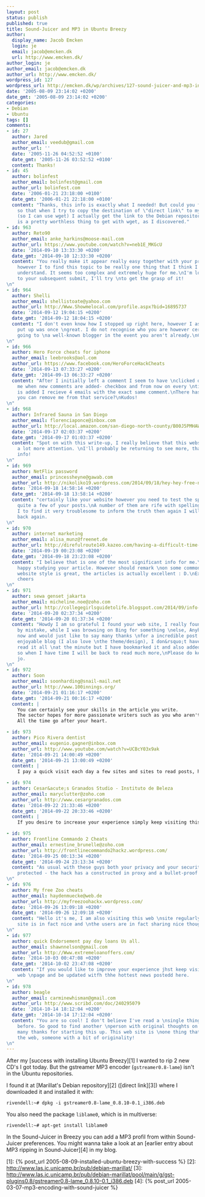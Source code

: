 ```yaml
---
layout: post
status: publish
published: true
title: Sound-Juicer and MP3 in Ubuntu Breezy
author:
  display_name: Jacob Emcken
  login: je
  email: jacob@emcken.dk
  url: http://www.emcken.dk/
author_login: je
author_email: jacob@emcken.dk
author_url: http://www.emcken.dk/
wordpress_id: 127
wordpress_url: http://emcken.dk/wp/archives/127-sound-juicer-and-mp3-in-ubuntu-breezy.html
date: '2005-08-09 23:14:02 +0200'
date_gmt: '2005-08-09 23:14:02 +0200'
categories:
- Debian
- Ubuntu
tags: []
comments:
- id: 27
  author: Jared
  author_email: veedub@gmail.com
  author_url: ''
  date: '2005-11-26 04:52:52 +0100'
  date_gmt: '2005-11-26 03:52:52 +0100'
  content: Thanks!
- id: 45
  author: bolinfest
  author_email: bolinfest@gmail.com
  author_url: bolinfest.com
  date: '2006-01-21 23:18:00 +0100'
  date_gmt: '2006-01-21 22:18:00 +0100'
  content: "Thanks, this info is exactly what I needed! But could you fix your links
    so that when I try to copy the destination of \"direct link\" to my clipboard
    (so I can use wget) I actually get the link to the Debian repository instead of:\r\n\r\nhttp://www.emcken.dk/weblog/exit.php?url_id=597&entry_id=127\r\n\r\nWhich
    is a pretty worthless thing to get with wget, as I discovered."
- id: 963
  author: Reto90
  author_email: anke_harkins@moose-mail.com
  author_url: https://www.youtube.com/watch?v=neb1E_MKGcU
  date: '2014-09-10 13:33:30 +0200'
  date_gmt: '2014-09-10 12:33:30 +0200'
  content: "You really make it appear really easy together with your presentation
    however I to find this topic to be really one thing that I think I \nwould never
    understand. It seems too complex and extremely huge for me.\nI'm looking forward
    to your subsequent submit, I'll try \nto get the grasp of it!
\n"
- id: 964
  author: Shelli
  author_email: shellistoate@yahoo.com
  author_url: http://Www.Showmelocal.com/profile.aspx?bid=16895737
  date: '2014-09-12 19:04:15 +0200'
  date_gmt: '2014-09-12 18:04:15 +0200'
  content: "I don't even know how I stopped up right here, however I assumed this
    put up was once \ngreat. I do not recognise who you are however certainly you're
    going to \na well-known blogger in the event you aren't already.\nCheers!
\n"
- id: 966
  author: Hero Force cheats for iphone
  author_email: leebrooks@aol.com
  author_url: https://www.facebook.com/HeroForceHackCheats
  date: '2014-09-13 07:33:27 +0200'
  date_gmt: '2014-09-13 06:33:27 +0200'
  content: "After I initially left a comment I seem to have \nclicked on the -Notify
    me when new comments are added- checkbox and from now on every \ntime a comment
    is added I recieve 4 emails with the exact same comment.\nThere has to be a way
    you can remove me from that service?\nKudos!
\n"
- id: 968
  author: Infrared Sauna in San Diego
  author_email: florenciaponce@inbox.com
  author_url: http://local.amazon.com/san-diego-north-county/B00J5PMHAW/three-full-spectrum-infrared-sauna-sessions
  date: '2014-09-17 02:03:37 +0200'
  date_gmt: '2014-09-17 01:03:37 +0200'
  content: "Spot on with this write-up, I really believe that this website needs
    a lot more attention. \nI'll probably be returning to see more, thanks for \nthe
    info!
\n"
- id: 969
  author: NetFlix password
  author_email: princessheyne@gawab.com
  author_url: http://nikoliko19.wordpress.com/2014/09/18/hey-hey-free-netflix-account-for-yey
  date: '2014-09-18 14:58:14 +0200'
  date_gmt: '2014-09-18 13:58:14 +0200'
  content: "certainly like your website however you need to test the spelling on
    quite a few of your posts.\nA number of them are rife with spelling problems \nand
    I to find it very troublesome to inform the truth then again I will surely \ncome
    back again.
\n"
- id: 970
  author: internet marketing
  author_email: alisa_munz@freenet.de
  author_url: http://direfulroute149.kazeo.com/having-a-difficult-time-generating-income-online-check-out-the-following-tips,a4844148.html
  date: '2014-09-19 00:23:08 +0200'
  date_gmt: '2014-09-18 23:23:08 +0200'
  content: "I believe that is one of the most significant info for me.\nAnd i'm
    happy studying your article. However should remark \non some common issues, The
    website style is great, the articles is actually excellent : D.\nExcellent job,
    cheers
\n"
- id: 971
  author: sewa genset jakarta
  author_email: micheline.noe@zoho.com
  author_url: http://collegegirlsguidetolife.blogspot.com/2014/09/info-harga-genset-terbaru.html
  date: '2014-09-20 02:37:34 +0200'
  date_gmt: '2014-09-20 01:37:34 +0200'
  content: "Howdy I am so grateful I found your web site, I really found \nyou
    by mistake, while I was browsing on Bing for something \nelse, Anyhow I am here
    now and would just like to say many thanks \nfor a incredible post and a all round
    enjoyable blog (I also love \nthe theme/design), I don&rsquo;t have time to
    read it all \nat the minute but I have bookmarked it and also added your RSS feeds,
    so when I have time I will be back to read much more,\nPlease do keep up the excellent
    jo.
\n"
- id: 972
  author: Soon
  author_email: soonharding@snail-mail.net
  author_url: http://www.100innings.org/
  date: '2014-09-21 01:16:17 +0200'
  date_gmt: '2014-09-21 00:16:17 +0200'
  content: |
    You can certainly see your skills in the article you write.
    The sector hopes for more passionate writers such as you who aren't afraid to say how they believe.
    All the time go after your heart.

- id: 973
  author: Pico Rivera dentist
  author_email: eugenio.gagner@inbox.com
  author_url: http://www.youtube.com/watch?v=UCBcY03x9ak
  date: '2014-09-21 14:00:49 +0200'
  date_gmt: '2014-09-21 13:00:49 +0200'
  content: |
    I pay a quick visit each day a few sites and sites to read posts, however this blog offers quality based content.

- id: 974
  author: Cesar&acute;s Granados Studio - Instituto de Beleza
  author_email: maryclutter@zoho.com
  author_url: http://www.cesargranados.com
  date: '2014-09-22 21:33:46 +0200'
  date_gmt: '2014-09-22 20:33:46 +0200'
  content: |
    If you desire to increase your experience simply keep visiting this web site and be updated with the latest news update posted here.

- id: 975
  author: Frontline Commando 2 Cheats
  author_email: ernestine_brunelle@zoho.com
  author_url: http://frontlinecommando2hackz.wordpress.com/
  date: '2014-09-25 00:13:34 +0200'
  date_gmt: '2014-09-24 23:13:34 +0200'
  content: "As usual with these guys both your privacy and your security are \nextremely
    protected - the hack has a constructed in proxy and a bullet-proof anti-ban routine.
\n"
- id: 976
  author: My free Zoo cheats
  author_email: haydenmuecke@web.de
  author_url: http://myfreezoohackx.wordpress.com/
  date: '2014-09-26 13:09:18 +0200'
  date_gmt: '2014-09-26 12:09:18 +0200'
  content: "Hello it's me, I am also visiting this web \nsite regularly, this web
    site is in fact nice and \nthe users are in fact sharing nice thoughts.
\n"
- id: 977
  author: quick Endorsement pay day loans Us all.
  author_email: shawnnelson@gmail.com
  author_url: http://Www.extremeloanoffers.com/
  date: '2014-10-03 00:47:08 +0200'
  date_gmt: '2014-10-02 23:47:08 +0200'
  content: "If you would like to improve your experience jhst keep visiting this
    web \npage and be updated witfh thhe hottest news postedd here.
\n"
- id: 978
  author: beagle
  author_email: carminewhisman@gmail.com
  author_url: http://www.scribd.com/doc/240295079
  date: '2014-10-14 18:12:04 +0200'
  date_gmt: '2014-10-14 17:12:04 +0200'
  content: "You are so cool! I don't believe I've read a \nsingle thing like that
    before. So good to find another \nperson with original thoughts on this subject.\nReally..
    many thanks for starting this up. This web site is \none thing that's needed on
    the web, someone with a bit of originality!
\n"
---
```

After my [success with installing Ubuntu Breezy][1] I wanted to rip 2 new CD's I got today. But the gstreamer MP3 encoder (`gstreamer0.8-lame`) isn't in the Ubuntu repositories.

I found it at [Marillat's Debian repository][2] ([direct link][3]) where I downloaded it and installed it with:

    rivendell:~# dpkg -i gstreamer0.8-lame_0.8.10-0.1_i386.deb

You also need the package `liblame0`, which is in multiverse:

    rivendell:~# apt-get install liblame0

In the Sound-Juicer in Breezy you can add a MP3 profil from within Sound-Juicer preferences.
You might wanna take a look at an [earlier entry about MP3 ripping in Sound-Juicer][4] in my blog.

[1]: {% post_url 2005-08-09-installed-ubuntu-breezy-with-success %}
[2]: http://www.las.ic.unicamp.br/pub/debian-marillat/
[3]: http://www.las.ic.unicamp.br/pub/debian-marillat/pool/main/g/gst-plugins0.8/gstreamer0.8-lame_0.8.10-0.1_i386.deb
[4]: {% post_url 2005-03-07-mp3-encoding-with-sound-juicer %}

